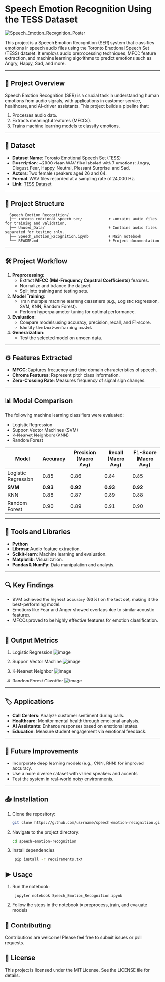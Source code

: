 # Speech Emotion Recognition Using the TESS Dataset

![Speech_Emotion_Recognition_Poster](https://github.com/user-attachments/assets/a5ce24f0-53bd-45a3-a022-f1c04b792a0a)

This project is a Speech Emotion Recognition (SER) system that classifies emotions in speech audio files using the Toronto Emotional Speech Set (TESS) dataset. It employs audio preprocessing techniques, MFCC feature extraction, and machine learning algorithms to predict emotions such as Angry, Happy, Sad, and more.

---

## 🚀 Project Overview
Speech Emotion Recognition (SER) is a crucial task in understanding human emotions from audio signals, with applications in customer service, healthcare, and AI-driven assistants. This project builds a pipeline that:
1. Processes audio data.
2. Extracts meaningful features (MFCCs).
3. Trains machine learning models to classify emotions.

---

## 📂 Dataset
- **Dataset Name**: Toronto Emotional Speech Set (TESS)
- **Description**: ~2800 clean WAV files labeled with 7 emotions: Angry, Disgust, Fear, Happy, Neutral, Pleasant Surprise, and Sad.
- **Actors**: Two female speakers aged 26 and 64.
- **Format**: WAV files recorded at a sampling rate of 24,000 Hz.
- **Link**: [TESS Dataset](https://www.kaggle.com/datasets/ejlok1/toronto-emotional-speech-set-tess)

---

## 🌳 Project Structure
      Speech_Emotion_Recognition/
      ├── Toronto Emotional Speech Set/            # Contains audio files for training and validation.
      ├── Unused_Data/                             # Contains audio files separated for testing only.
      ├── Speech_Emotion_Recognition.ipynb         # Main notebook
      └── README.md                                # Project documentation

---

## 🛠️ Project Workflow
1. **Preprocessing**:
   - Extract **MFCC (Mel-Frequency Cepstral Coefficients)** features.
   - Normalize and balance the dataset.
   - Split into training and testing sets.
2. **Model Training**:
   - Train multiple machine learning classifiers (e.g., Logistic Regression, SVM, KNN, Random Forest).
   - Perform hyperparameter tuning for optimal performance.
3. **Evaluation**:
   - Compare models using accuracy, precision, recall, and F1-score.
   - Identify the best-performing model.
4. **Generalization**:
   - Test the selected model on unseen data.

---

## ⚙️ Features Extracted
- **MFCC**: Captures frequency and time domain characteristics of speech.
- **Chroma Features**: Represent pitch class information.
- **Zero-Crossing Rate**: Measures frequency of signal sign changes.

---

## 📊 Model Comparison
The following machine learning classifiers were evaluated:
- Logistic Regression
- Support Vector Machines (SVM)
- K-Nearest Neighbors (KNN)
- Random Forest

| Model                 | Accuracy | Precision (Macro Avg) | Recall (Macro Avg) | F1-Score (Macro Avg) |
|-----------------------|----------|------------------------|---------------------|-----------------------|
| Logistic Regression   | 0.85     | 0.86                   | 0.84                | 0.85                  |
| **SVM**               | **0.93** | **0.92**               | **0.93**            | **0.92**              |
| KNN                   | 0.88     | 0.87                   | 0.89                | 0.88                  |
| Random Forest         | 0.90     | 0.89                   | 0.91                | 0.90                  |

---

## 🔧 Tools and Libraries
- **Python**
- **Librosa**: Audio feature extraction.
- **Scikit-learn**: Machine learning and evaluation.
- **Matplotlib**: Visualization.
- **Pandas & NumPy**: Data manipulation and analysis.

---

## 🔍 Key Findings
- SVM achieved the highest accuracy (93%) on the test set, making it the best-performing model.
- Emotions like Fear and Anger showed overlaps due to similar acoustic features.
- MFCCs proved to be highly effective features for emotion classification.

---

## 🎯 Output Metrics
1. Logistic Regression
   ![image](https://github.com/user-attachments/assets/0e850bfb-e841-494b-a8e7-af7dd5fb852d)
   
3. Support Vector Machine
   ![image](https://github.com/user-attachments/assets/bb5d01c3-d3c2-42f9-8105-22c78c1bed81)

4. K-Nearest Neighbor
   ![image](https://github.com/user-attachments/assets/a26145ce-4895-4575-a62d-324399b3292e)

5. Random Forest Classifier
   ![image](https://github.com/user-attachments/assets/aa7cb924-e589-4ebd-8a60-633d72df4ea1)

---

## 🏷️ Applications
- **Call Centers**: Analyze customer sentiment during calls.
- **Healthcare**: Monitor mental health through emotional analysis.
- **AI Assistants**: Enhance responses based on emotional states.
- **Education**: Measure student engagement via emotional feedback.

---

## 📌 Future Improvements
- Incorporate deep learning models (e.g., CNN, RNN) for improved accuracy.
- Use a more diverse dataset with varied speakers and accents.
- Test the system in real-world noisy environments.

---

## 📥 Installation
1. Clone the repository:
   ```bash
   git clone https://github.com/username/speech-emotion-recognition.git
   ```
2. Navigate to the project directory:
   ```bash
   cd speech-emotion-recognition
   ```
3. Install dependencies:
   ```bash
    pip install -r requirements.txt
   ```

## ▶️ Usage
1. Run the notebook:
   ```bash
    jupyter notebook Speech_Emotion_Recognition.ipynb
   
2. Follow the steps in the notebook to preprocess, train, and evaluate models.


## 🤝 Contributing
  Contributions are welcome! Please feel free to submit issues or pull requests.

## 📜 License
  This project is licensed under the MIT License. See the LICENSE file for details.
